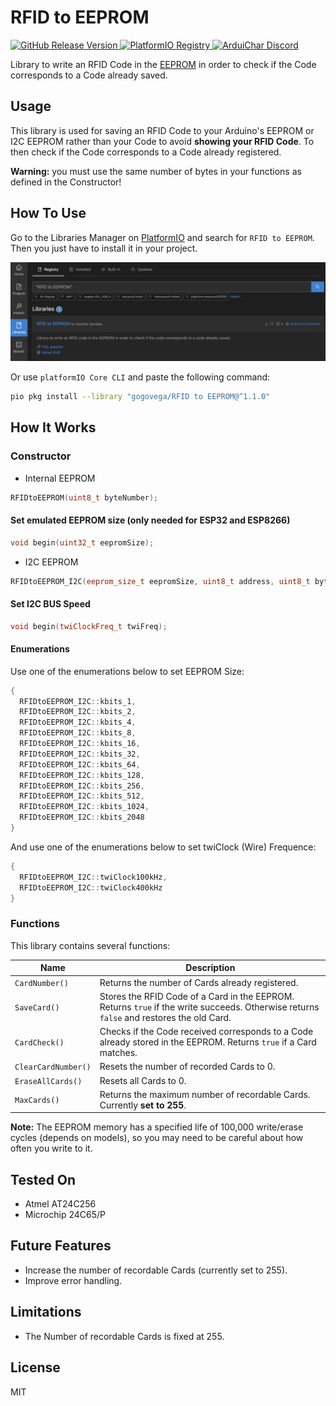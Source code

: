 # RFID to EEPROM

<p align="left">
  <a href="https://github.com/GogoVega/RFIDtoEEPROM/releases/latest">
    <img src="https://img.shields.io/github/v/release/GogoVega/RFIDtoEEPROM.svg?include_prereleases" alt="GitHub Release Version" />
  </a>
  <a href="https://registry.platformio.org/libraries/gogovega/RFID to EEPROM">
    <img src="https://badges.registry.platformio.org/packages/gogovega/library/RFID to EEPROM.svg" alt="PlatformIO Registry" />
  </a>
  <a href="https://discord.gg/rYgzexA9u4">
    <img src="https://img.shields.io/discord/928317454516641802?color=8ed6fb&label=Discord&logo=discord" alt="ArduiChar Discord" />
  </a>
</p>

Library to write an RFID Code in the [EEPROM](https://docs.arduino.cc/learn/built-in-libraries/eeprom) in order to check if the Code corresponds to a Code already saved.

## Usage

This library is used for saving an RFID Code to your Arduino's EEPROM or I2C EEPROM rather than your Code to avoid **showing your RFID Code**. To then check if the Code corresponds to a Code already registered.

**Warning:** you must use the same number of bytes in your functions as defined in the Constructor!

## How To Use

Go to the Libraries Manager on [PlatformIO](https://platformio.org/platformio-ide) and search for `RFID to EEPROM`. Then you just have to install it in your project.

![PlatformIO](https://raw.githubusercontent.com/GogoVega/RFIDtoEEPROM/master/docs/platformio.png)

Or use `platformIO Core CLI` and paste the following command:

```bash
pio pkg install --library "gogovega/RFID to EEPROM@^1.1.0"
```

## How It Works

### Constructor

- Internal EEPROM

```cpp
RFIDtoEEPROM(uint8_t byteNumber);
```

#### Set emulated EEPROM size (only needed for ESP32 and ESP8266)

```cpp
void begin(uint32_t eepromSize);
```

- I2C EEPROM

```cpp
RFIDtoEEPROM_I2C(eeprom_size_t eepromSize, uint8_t address, uint8_t byteNumber);
```

#### Set I2C BUS Speed

```cpp
void begin(twiClockFreq_t twiFreq);
```

#### Enumerations

Use one of the enumerations below to set EEPROM Size:
```cpp
{
  RFIDtoEEPROM_I2C::kbits_1,
  RFIDtoEEPROM_I2C::kbits_2,
  RFIDtoEEPROM_I2C::kbits_4,
  RFIDtoEEPROM_I2C::kbits_8,
  RFIDtoEEPROM_I2C::kbits_16,
  RFIDtoEEPROM_I2C::kbits_32,
  RFIDtoEEPROM_I2C::kbits_64,
  RFIDtoEEPROM_I2C::kbits_128,
  RFIDtoEEPROM_I2C::kbits_256,
  RFIDtoEEPROM_I2C::kbits_512,
  RFIDtoEEPROM_I2C::kbits_1024,
  RFIDtoEEPROM_I2C::kbits_2048
}
```

And use one of the enumerations below to set twiClock (Wire) Frequence:
```cpp
{
  RFIDtoEEPROM_I2C::twiClock100kHz,
  RFIDtoEEPROM_I2C::twiClock400kHz
}
```

### Functions

This library contains several functions:

| Name | Description |
|---|---|
| `CardNumber()` | Returns the number of Cards already registered. |
| `SaveCard()` | Stores the RFID Code of a Card in the EEPROM. Returns `true` if the write succeeds. Otherwise returns `false` and restores the old Card. |
| `CardCheck()` | Checks if the Code received corresponds to a Code already stored in the EEPROM. Returns `true` if a Card matches. |
| `ClearCardNumber()` | Resets the number of recorded Cards to 0. |
| `EraseAllCards()` | Resets all Cards to 0. |
| `MaxCards()` | Returns the maximum number of recordable Cards. Currently **set to 255**. |

**Note:** The EEPROM memory has a specified life of 100,000 write/erase cycles (depends on models), so you may need to be careful about how often you write to it.

## Tested On

- Atmel AT24C256
- Microchip 24C65/P

## Future Features

- Increase the number of recordable Cards (currently set to 255).
- Improve error handling.

## Limitations

- The Number of recordable Cards is fixed at 255.

## License

MIT
